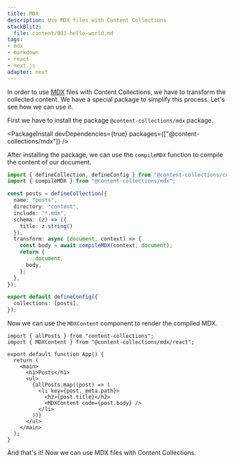 ```yaml
---
title: MDX
description: Use MDX files with Content Collections
stackBlitz:
  file: content/001-hello-world.md
tags:
- mdx
- markdown
- react
- next.js
adapter: next
---
```


In order to use [MDX](https://mdxjs.com/) files with Content Collections, we have to transform the collected content.
We have a special package to simplify this process.
Let's see how we can use it.

First we have to install the package `@content-collections/mdx` package.

<PackageInstall devDependencies={true} packages={["@content-collections/mdx"]} />

After installing the package, we can use the `compileMDX` function to compile the content of our document.

```ts
import { defineCollection, defineConfig } from "@content-collections/core";
import { compileMDX } from "@content-collections/mdx";

const posts = defineCollection({
  name: "posts",
  directory: "content",
  include: "*.mdx",
  schema: (z) => ({
    title: z.string()
  }),
  transform: async (document, context) => {
    const body = await compileMDX(context, document);
    return {
      ...document,
      body,
    };
  },
});

export default defineConfig({
  collections: [posts],
});
```

Now we can use the `MDXContent` component to render the compiled MDX.

```tsx
import { allPosts } from "content-collections";
import { MDXContent } from "@content-collections/mdx/react";

export default function App() {
  return (
    <main>
      <h1>Posts</h1>
      <ul>
        {allPosts.map((post) => (
          <li key={post._meta.path}>
            <h2>{post.title}</h2>
            <MDXContent code={post.body} />
          </li>
        ))}
      </ul>
    </main>
  );
}
```

And that's it! Now we can use MDX files with Content Collections.
